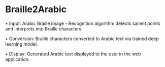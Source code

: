 # Braille2Arabic

• Input: Arabic Braille image - Recognition algorithm detects salient points and interprets into Braille characters.

• Conversion: Braille characters converted to Arabic text via trained deep learning model.

• Display: Generated Arabic text displayed to the user in the web application.
